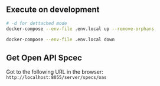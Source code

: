 ## Execute on development

```bash
# -d for dettached mode
docker-compose --env-file .env.local up --remove-orphans

docker-compose --env-file .env.local down
```

## Get Open API Spcec

Got to the following URL in the browser:
`http://localhost:8055/server/specs/oas`

